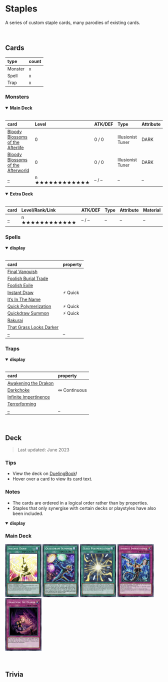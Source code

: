 # Staples

A series of custom staple cards, many parodies of existing cards.


<br>


## Cards

| type | count |
| :--- | :---- |
| Monster | x |
| Spell   | x |
| Trap    | x |

### Monsters

<details open>
  <summary> <b> Main Deck </b> </summary> <br>

| card | Level | ATK/DEF | Type | Attribute |
| :--- | :---- | :------ | :--- | :-------- |
| [Bloody Blossoms of the Afterlife](../cards/monsters/standard/–.md) | 0 | 0 / 0 | Illusionist Tuner | DARK |
| [Bloody Blossoms of the Afterworld](../cards/monsters/standard/–.md) | 0 | 0 / 0 | Illusionist Tuner | DARK |
| [–](../cards/monsters/standard/–.md) | n ★★★★★★★★★★★★ | – / – | – | – |

</details>

<details open>
  <summary> <b> Extra Deck </b> </summary> <br>

| card | Level/Rank/Link | ATK/DEF | Type | Attribute | Material |
| :--- | :-------------- | :------ | :--- | :-------- | :------- |
| [–](../cards/monsters/–/–.md) | n ★★★★★★★★★★★★ | – / – | – | – | – |

</details>

### Spells

<details open>
  <summary> <b> display </b> </summary> <br>

| card | property |
| :--- | :------- |
| [Final Vanquish](../cards/spells/–.md) | |
| [Foolish Burial Trade](../cards/spells/–.md) | |
| [Foolish Exile](../cards/spells/–.md) | |
| [Instant Draw](../cards/spells/–.md) | ⚡︎ Quick |
| [It’s In The Name](../cards/spells/–.md) | |
| [Quick Polymerization](../cards/spells/–.md) | ⚡︎ Quick |
| [Quickdraw Summon](../cards/spells/–.md) | ⚡︎ Quick |
| [Rakurai](../cards/spells/–.md) | |
| [That Grass Looks Darker](../cards/spells/–.md) | |
| [–](../cards/spells/–.md) | – |

</details>

### Traps

<details open>
  <summary> <b> display </b> </summary> <br>

| card | property |
| :--- | :------- |
| [Awakening the Drakon](../cards/traps/–.md) | |
| [Darkchoke](../cards/traps/–.md) | ∞ Continuous |
| [Infinite Impertinence](../cards/traps/–.md) | |
| [Terrorforming](../cards/traps/–.md) | |
| [–](../cards/traps/–.md) | – |

</details>


<br>


## Deck

> Last updated: June 2023

### Tips
- View the deck on [DuelingBook](...)!
- Hover over a card to view its card text.

### Notes
- The cards are ordered in a logical order rather than by properties.
- Staples that only synergise with certain decks or playstyles have also been included.

<details open>
  <summary> <b> display </b> </summary>

### Main Deck
<img src="../../.assets/cards/spells/Instant Draw.png" height="169px"
title="">
<img src="../../.assets/cards/spells/Quickdraw Summon.png" height="169px"
title="">
<img src="../../.assets/cards/spells/Quick Polymerization.png" height="169px"
title="">
<img src="../../.assets/cards/traps/Infinite Impertinence.png" height="169px"
title="">
<img src="../../.assets/cards/traps/Awakening the Drakon.png" height="169px"
title="">

</details>


<br>


## Trivia
